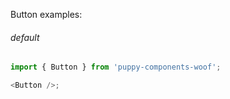 Button examples:

###### default

```js
import { Button } from 'puppy-components-woof';

<Button />;
```
